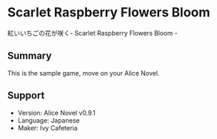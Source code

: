 # Scarlet Raspberry Flowers Bloom
紅いいちごの花が咲く- Scarlet Raspberry Flowers Bloom - 

## Summary
This is the sample game, move on your Alice Novel.

## Support
- Version: Alice Novel v0.9.1
- Language: Japanese
- Maker: Ivy Cafeteria
